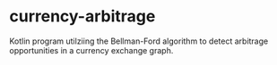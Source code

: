 ﻿# currency-arbitrage

Kotlin program utilziing the Bellman-Ford algorithm to detect arbitrage opportunities in a currency exchange graph.
